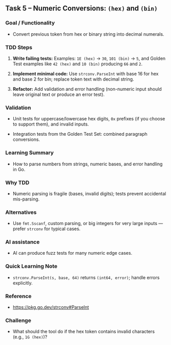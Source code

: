 ## **Task 5 – Numeric Conversions: `(hex)` and `(bin)`**

### **Goal / Functionality**

- Convert previous token from hex or binary string into decimal numerals.

### **TDD Steps**

1. **Write failing tests:** Examples: `1E (hex)` → `30`, `101 (bin)` → `5`, and Golden Test examples like `42 (hex)` and `10 (bin)` producing `66` and `2`.

2. **Implement minimal code:** Use `strconv.ParseInt` with base 16 for hex and base 2 for bin; replace token text with decimal string.

3. **Refactor:** Add validation and error handling (non-numeric input should leave original text or produce an error test).

### **Validation**

- Unit tests for uppercase/lowercase hex digits, `0x` prefixes (if you choose to support them), and invalid inputs.

- Integration tests from the Golden Test Set: combined paragraph conversions.

### **Learning Summary**

- How to parse numbers from strings, numeric bases, and error handling in Go.

### **Why TDD**

- Numeric parsing is fragile (bases, invalid digits); tests prevent accidental mis-parsing.

### **Alternatives**

- Use `fmt.Sscanf`, custom parsing, or big integers for very large inputs — prefer `strconv` for typical cases.

### **AI assistance**

- AI can produce fuzz tests for many numeric edge cases.

### **Quick Learning Note**

- `strconv.ParseInt(s, base, 64)` returns `(int64, error)`; handle errors explicitly.

### **Reference**

- https://pkg.go.dev/strconv#ParseInt

### **Challenge**

- What should the tool do if the hex token contains invalid characters (e.g., `1G (hex)`)?